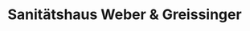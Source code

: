 ---
title: "Sanitätshaus Weber & Greissinger"
url: /stuttgart/sanitaetshaus-weber-und-greissinger/
shop: Sanitätshaus
---